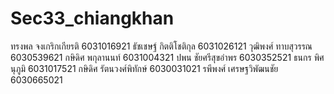 # Sec33_chiangkhan
ทรงพล จงเกริกเกียรติ	6031016921
ธัชเชษฐ์ กิตติโชติกุล   6031026121
วุฒิพงศ์ ทาบสุวรรณ	6030539621
กษิดิศ พกุลานนท์	6031004321
ปพน ชัยศรีสุขอำพร	6030352521
ธนกร พิศนุภูมิ      6031017521
กษิดิศ รัตนวงศ์พิทักษ์ 6030031021
รพีพงศ์ เศรษฐวิพัฒนชัย 6030665021
